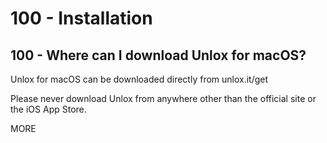 # 100 - Installation

## 100 - Where can I download Unlox for macOS?
Unlox for macOS can be downloaded directly from unlox.it/get

Please never download Unlox from anywhere other than the official site or the iOS App Store.

MORE
